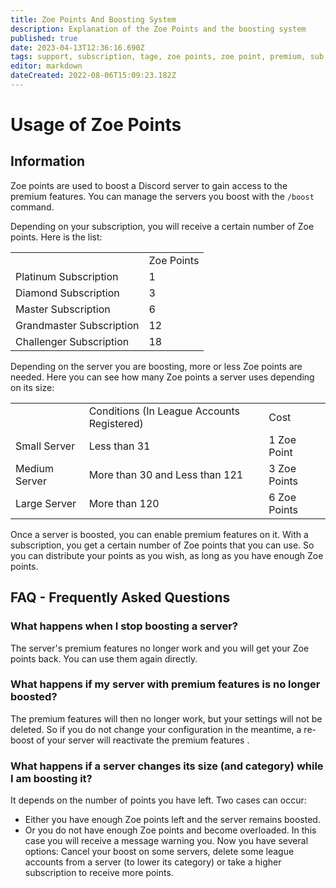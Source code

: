 ```yaml
---
title: Zoe Points And Boosting System
description: Explanation of the Zoe Points and the boosting system
published: true
date: 2023-04-13T12:36:16.690Z
tags: support, subscription, tage, zoe points, zoe point, premium, sub, boost, boosting
editor: markdown
dateCreated: 2022-08-06T15:09:23.182Z
---
```


# Usage of Zoe Points

## Information

Zoe points are used to boost a Discord server to gain access to the premium features. You can manage the servers you boost with the `/boost` command.

Depending on your subscription, you will receive a certain number of Zoe points. Here is the list:

|     |     |
| --- | --- |
|     | Zoe Points |
| Platinum Subscription | 1   |
| Diamond Subscription | 3   |
| Master Subscription | 6   |
| Grandmaster Subscription | 12  |
| Challenger Subscription | 18  |

Depending on the server you are boosting, more or less Zoe points are needed. Here you can see how many Zoe points a server uses depending on its size:

|     |     |     |
| --- | --- | --- |
|     | Conditions (In League Accounts Registered) | Cost |
| Small Server | Less than 31 | 1 Zoe Point |
| Medium Server | More than 30 and Less than 121 | 3 Zoe Points |
| Large Server | More than 120 | 6 Zoe Points |

Once a server is boosted, you can enable premium features on it. With a subscription, you get a certain number of Zoe points that you can use. So you can distribute your points as you wish, as long as you have enough Zoe points.

## FAQ - Frequently Asked Questions

### What happens when I stop boosting a server?

The server's premium features no longer work and you will get your Zoe points back. You can use them again directly.

### What happens if my server with premium features is no longer boosted?

The premium features will then no longer work, but your settings will not be deleted. So if you do not change your configuration in the meantime, a re-boost of your server will reactivate the premium features .

### What happens if a server changes its size (and category) while I am boosting it?

It depends on the number of points you have left. Two cases can occur: 

-   Either you have enough Zoe points left and the server remains boosted.
-   Or you do not have enough Zoe points and become overloaded. In this case you will receive a message warning you. Now you have several options: Cancel your boost on some servers, delete some league accounts from a server (to lower its category) or take a higher subscription to receive more points.